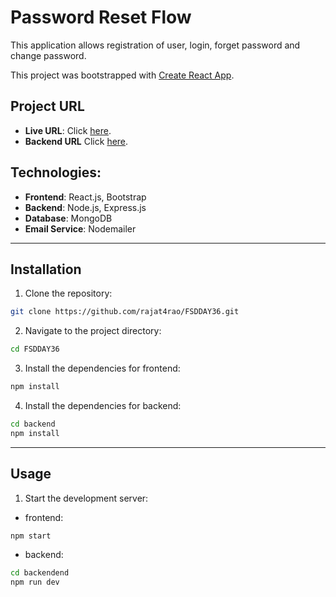 # Password Reset Flow 

This application allows registration of user, login, forget password and change password.

This project was bootstrapped with [Create React App](https://github.com/facebook/create-react-app).

## Project URL

- **Live URL**: Click [here](https://fsdday36.onrender.com/).
- **Backend URL** Click [here](https://fsdday36-backend.onrender.com/).
  
## Technologies:

- **Frontend**: React.js, Bootstrap
- **Backend**: Node.js, Express.js
- **Database**: MongoDB
- **Email Service**: Nodemailer


---

## Installation

1. Clone the repository:

```bash
git clone https://github.com/rajat4rao/FSDDAY36.git
```

2. Navigate to the project directory:

```bash
cd FSDDAY36
```

3. Install the dependencies for frontend:

```bash
npm install
```

4. Install the dependencies for backend:

```bash
cd backend
npm install
```

---

## Usage

1. Start the development server:

- frontend:

```bash
npm start
```

- backend:

```bash
cd backendend
npm run dev
